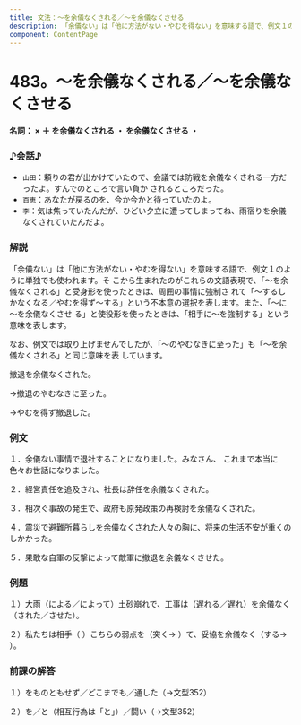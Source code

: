 ```yaml
---
title: 文法：～を余儀なくされる／～を余儀なくさせる
description: 「余儀ない」は「他に方法がない・やむを得ない」を意味する語で、例文１のように単独でも使われます。そ こから生まれたのがこれらの文語表現で、「～を余儀なくされる」と受身形を使ったときは、周囲の事情に強制さ れて「～するしかなくなる／やむを得ず～する」という不本意の選択を表します。また、「～に～を余儀なくさせ る」と使役形を使ったときは、「相手に～を強制する」という意味を表します。
component: ContentPage
---
```



# 483。～を余儀なくされる／～を余儀なくさせる
#### 名詞： × ＋ を余儀なくされる ・ を余儀なくさせる ・
### ♪会話♪
- `山田`：頼りの君が出かけていたので、会議では防戦を余儀なくされる一方だったよ。すんでのところで言い負か されるところだった。
- `百恵`：あなたが戻るのを、今か今かと待っていたのよ。
- `李`：気は焦っていたんだが、ひどい夕立に遭ってしまってね、雨宿りを余儀なくされていたんだよ。
### 解説
「余儀ない」は「他に方法がない・やむを得ない」を意味する語で、例文１のように単独でも使われます。そ こから生まれたのがこれらの文語表現で、「～を余儀なくされる」と受身形を使ったときは、周囲の事情に強制さ れて「～するしかなくなる／やむを得ず～する」という不本意の選択を表します。また、「～に～を余儀なくさせ る」と使役形を使ったときは、「相手に～を強制する」という意味を表します。

なお、例文では取り上げませんでしたが、「～のやむなきに至った」も「～を余儀なくされる」と同じ意味を表 しています。

撤退を余儀なくされた。

→撤退のやむなきに至った。

→やむを得ず撤退した。
### 例文
１．余儀ない事情で退社することになりました。みなさん、 これまで本当に色々お世話になりました。

２．経営責任を追及され、社長は辞任を余儀なくされた。

３．相次ぐ事故の発生で、政府も原発政策の再検討を余儀なくされた。

４．震災で避難所暮らしを余儀なくされた人々の胸に、将来の生活不安が重くのしかかった。

５．果敢な自軍の反撃によって敵軍に撤退を余儀なくさせた。
### 例題
１）大雨（による／によって）土砂崩れで、工事は（遅れる／遅れ）を余儀なく（された／させた）。

２）私たちは相手（ ）こちらの弱点を（突く→ ）て、妥協を余儀なく（する→ ）。
### 前課の解答
１）をものともせず／どこまでも／通した（→文型352）

２）を／と（相互行為は「と」）／闘い（→文型352）
